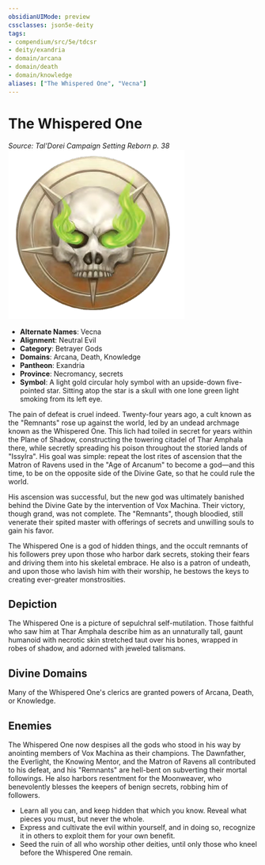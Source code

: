 ```yaml
---
obsidianUIMode: preview
cssclasses: json5e-deity
tags:
- compendium/src/5e/tdcsr
- deity/exandria
- domain/arcana
- domain/death
- domain/knowledge
aliases: ["The Whispered One", "Vecna"]
---
```

# The Whispered One
*Source: Tal'Dorei Campaign Setting Reborn p. 38* 
![A light gold circular holy...](https://raw.githubusercontent.com/5etools-mirror-3/5etools-img/main/deities/TDCSR/WhisperedOne.webp#symbol "A light gold circular holy symbol with an upside-down five-pointed star. Sitting atop the star is a skull with one lone green light smoking from its left eye.")

- **Alternate Names**: Vecna
- **Alignment**: Neutral Evil
- **Category**: Betrayer Gods
- **Domains**: Arcana, Death, Knowledge
- **Pantheon**: Exandria
- **Province**: Necromancy, secrets
- **Symbol**: A light gold circular holy symbol with an upside-down five-pointed star. Sitting atop the star is a skull with one lone green light smoking from its left eye.

The pain of defeat is cruel indeed. Twenty-four years ago, a cult known as the "Remnants" rose up against the world, led by an undead archmage known as the Whispered One. This lich had toiled in secret for years within the Plane of Shadow, constructing the towering citadel of Thar Amphala there, while secretly spreading his poison throughout the storied lands of "Issylra". His goal was simple: repeat the lost rites of ascension that the Matron of Ravens used in the "Age of Arcanum" to become a god—and this time, to be on the opposite side of the Divine Gate, so that he could rule the world.

His ascension was successful, but the new god was ultimately banished behind the Divine Gate by the intervention of Vox Machina. Their victory, though grand, was not complete. The "Remnants", though bloodied, still venerate their spited master with offerings of secrets and unwilling souls to gain his favor.

The Whispered One is a god of hidden things, and the occult remnants of his followers prey upon those who harbor dark secrets, stoking their fears and driving them into his skeletal embrace. He also is a patron of undeath, and upon those who lavish him with their worship, he bestows the keys to creating ever-greater monstrosities.

## Depiction

The Whispered One is a picture of sepulchral self-mutilation. Those faithful who saw him at Thar Amphala describe him as an unnaturally tall, gaunt humanoid with necrotic skin stretched taut over his bones, wrapped in robes of shadow, and adorned with jeweled talismans.

## Divine Domains

Many of the Whispered One's clerics are granted powers of Arcana, Death, or Knowledge.

## Enemies

The Whispered One now despises all the gods who stood in his way by anointing members of Vox Machina as their champions. The Dawnfather, the Everlight, the Knowing Mentor, and the Matron of Ravens all contributed to his defeat, and his "Remnants" are hell-bent on subverting their mortal followings. He also harbors resentment for the Moonweaver, who benevolently blesses the keepers of benign secrets, robbing him of followers.

- Learn all you can, and keep hidden that which you know. Reveal what pieces you must, but never the whole.  
- Express and cultivate the evil within yourself, and in doing so, recognize it in others to exploit them for your own benefit.  
- Seed the ruin of all who worship other deities, until only those who kneel before the Whispered One remain.